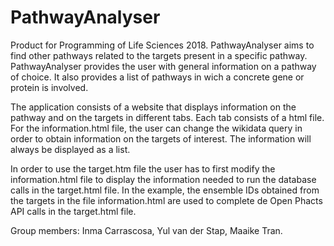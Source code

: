 # PathwayAnalyser

Product for Programming of Life Sciences 2018. PathwayAnalyser aims to find other pathways related to the targets present in a specific pathway. PathwayAnalyser provides the user with general information on a pathway of choice. It also provides a list of pathways in wich a concrete gene or protein is involved.

The application consists of a website that displays information on the pathway and on the targets in different tabs. Each tab consists of a html file. For the information.html file, the user can change the wikidata query in order to obtain information on the targets of interest. The information will always be displayed as a list.

In order to use the target.htm file the user has to first modify the information.html file to display the information needed to run the database calls in the target.html file. In the example, the ensemble IDs obtained from the targets in the file information.html are used to complete de Open Phacts API calls in the target.html file.

<p>Group members: Inma Carrascosa, Yul van der Stap, Maaike Tran.
</p>

